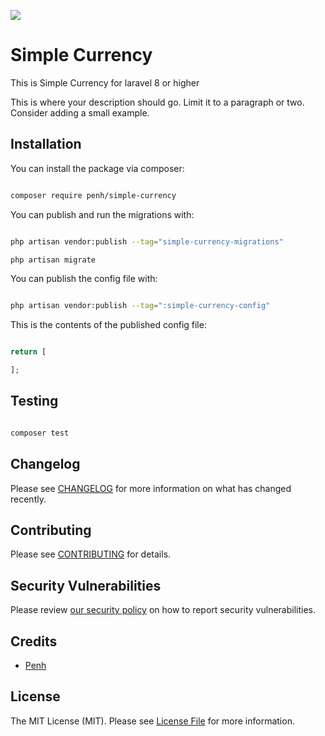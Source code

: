 
  

[<img src="https://github-ads.s3.eu-central-1.amazonaws.com/support-ukraine.svg?t=1" />](https://supportukrainenow.org)

  
# Simple Currency

This is Simple Currency for laravel 8 or higher 

This is where your description should go. Limit it to a paragraph or two. Consider adding a small example.

## Installation

  

You can install the package via composer:

  

```bash

composer require penh/simple-currency

```

  

You can publish and run the migrations with:

  

```bash

php artisan vendor:publish --tag="simple-currency-migrations"

php artisan migrate

```

  

You can publish the config file with:

  

```bash

php artisan vendor:publish --tag=":simple-currency-config"

```

  

This is the contents of the published config file:

  

```php

return [

];

```
 
## Testing

  

```bash

composer test

```

  

## Changelog

  

Please see [CHANGELOG](CHANGELOG.md) for more information on what has changed recently.

  

## Contributing

  

Please see [CONTRIBUTING](https://github.com/:author_username/.github/blob/main/CONTRIBUTING.md) for details.

  

## Security Vulnerabilities

  

Please review [our security policy](../../security/policy) on how to report security vulnerabilities.

  

## Credits

  

- [Penh](https://github.com/penh)

 
## License

  

The MIT License (MIT). Please see [License File](LICENSE.md) for more information.